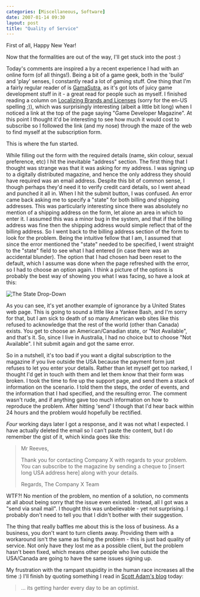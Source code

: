 ```yaml
---
categories: [Miscellaneous, Software]
date: 2007-01-14 09:30
layout: post
title: "Quality of Service"
---
```

First of all, Happy New Year!

Now that the formalities are out of the way, I'll get stuck into the post :)

Today's comments are inspired a by a recent experience I had with an online form (of all things!). Being a bit of a game geek, both in the 'build' and 'play' senses, I constantly read a lot of gaming stuff.  One thing that I'm a fairly regular reader of is <a href="http://www.gamasutra.com/" title="GamaSutra" target="_blank">GamaSutra</a>, as it's got lots of juicy game development stuff in it - a great read for people such as myself.  I finished reading a column on <a href="http://www.gamasutra.com/features/20070110/ledour_01.shtml" title="Localizing Brands and Licenses" target="_blank">Localizing Brands and Licenses</a> (sorry for the en-US spelling ;)), which was surprisingly interesting (albeit a little bit long) when I noticed a link at the top of the page saying "Game Developer Magazine".  At this point I thought it'd be interesting to see how much it would cost to subscribe so I followed the link (and my nose) through the maze of the web to find myself at the subscription form.

This is where the fun started.

While filling out the form with the required details (name, skin colour, sexual preference, etc) I hit the inevitable "address" section.  The first thing that I thought was strange was that it was asking for my address.  I was signing up to a digitally distributed magazine, and hence the only address they should have required was an email address.  Despite this bit of common sense, I though perhaps they'd need it to verify credit card details, so I went ahead and punched it all in. When I hit the submit button, I was confused. An error came back asking me to specify a "state" for both billing <em>and</em> shipping addresses. This was particularly interesting since there was absolutely no mention of a shipping address on the form, let alone an area in which to enter it.  I assumed this was a minor bug in the system, and that if the billing address was fine then the shipping address would simple reflect that of the billing address.  So I went back to the billing address section of the form to look for the problem.  Being the intuitive fellow that I am, I assumed that since the error mentioned the "state" needed to be specified, I went straight to the "state" field to see what I had entered (in case there was an accidental blunder).  The option that I had chosen had been reset to the default, which I assume was done when the page refreshed with the error, so I had to choose an option again.  I think a picture of the options is probably the best way of showing you what I was facing, so have a look at this:

<img id="image168" src="/uploads/2007/01/state.PNG" alt="The State Drop-Down" class="InlineImageBlock" />

As you can see, it's yet another example of ignorance by a United States web page.  This is going to sound a little like a Yankee Bash, and I'm sorry for that, but I am sick to death of so many American web sites like this refused to acknowledge that the rest of the world (other than Canada) exists. You get to choose an American/Canadian state, or "Not Available", and that's it. So, since I live in Australia, I had no choice but to choose "Not Available".  I hit submit again and got the same error.

So in a nutshell, it's too bad if you want a digital subscription to the magazine if you live outside the USA because the payment form just refuses to let you enter your details.  Rather than let myself get too narked, I thought I'd get in touch with them and let them know that their form was broken.  I took the time to fire up the support page, and send them a stack of information on the scenario.  I told them the steps, the order of events, and the information that I had specified, and the resulting error.  The comment wasn't rude, and if anything gave too much information on how to reproduce the problem.  After hitting 'send' I though that I'd hear back within 24 hours and the problem would hopefully be rectified.

<em>Four</em> working days later I got a response, and it was not what I expected.  I have actually deleted the email so I can't paste the content, but I do remember the gist of it, which kinda goes like this:<blockquote>Mr Reeves,

Thank you for contacting Company X with regards to your problem.  You can subscribe to the magazine by sending a cheque to [insert long USA address here] along with your details.

Regards,
The Company X Team</blockquote>

WTF?! No mention of the problem, no mention of a solution, no comments at all about being sorry that the issue even existed. Instead, all I got was a "send via snail mail".  I thought this was unbelievable - yet not surprising.  I probably don't need to tell you that I didn't bother with their suggestion.

The thing that really baffles me about this is the loss of business.  As a business, you don't want to turn clients away.  Providing them with a workaround isn't the same as fixing the problem - this is just bad quality of service.  Not only have they lost me as a possible client, but the problem hasn't been fixed, which means other people who live outside the USA/Canada are going to have the same issues signing up.

My frustration with the rampant stupidity in the human race increases all the time :) I'll finish by quoting something I read in <a href="http://dilbertblog.typepad.com/the_dilbert_blog/2007/01/oops.html" title="Oops" target="_blank">Scott Adam's blog</a> today:<blockquote>... its getting harder every day to be an optimist.</blockquote>
